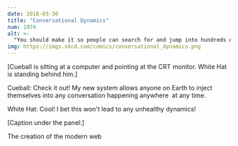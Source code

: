 ```yaml
---
date: 2018-03-30
title: "Conversational Dynamics"
num: 1974
alt: >-
  "You should make it so people can search for and jump into hundreds of conversations at once if they want." "Ooh, good idea! I imagine only the most well-informed people with the most critical information to share will use that feature."
img: https://imgs.xkcd.com/comics/conversational_dynamics.png
---
```

[Cueball is sitting at a computer and pointing at the CRT monitor. White Hat is standing behind him.]

Cueball: Check it out! My new system allows anyone on Earth to inject themselves into any conversation happening anywhere  at any time.

White Hat: Cool! I bet this won't lead to any unhealthy dynamics!

[Caption under the panel:]

The creation of the modern web